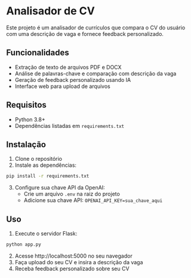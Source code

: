 # Analisador de CV

Este projeto é um analisador de currículos que compara o CV do usuário com uma descrição de vaga e fornece feedback personalizado.

## Funcionalidades

- Extração de texto de arquivos PDF e DOCX
- Análise de palavras-chave e comparação com descrição da vaga
- Geração de feedback personalizado usando IA
- Interface web para upload de arquivos

## Requisitos

- Python 3.8+
- Dependências listadas em `requirements.txt`

## Instalação

1. Clone o repositório
2. Instale as dependências:

```bash
pip install -r requirements.txt
```

3. Configure sua chave API da OpenAI:
   - Crie um arquivo `.env` na raiz do projeto
   - Adicione sua chave API: `OPENAI_API_KEY=sua_chave_aqui`

## Uso

1. Execute o servidor Flask:

```bash
python app.py
```

2. Acesse http://localhost:5000 no seu navegador
3. Faça upload do seu CV e insira a descrição da vaga
4. Receba feedback personalizado sobre seu CV

